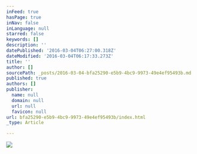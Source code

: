 ```yaml
---
inFeed: true
hasPage: true
inNav: false
inLanguage: null
starred: false
keywords: []
description: ''
datePublished: '2016-03-04T06:27:00.318Z'
dateModified: '2016-03-04T06:17:33.273Z'
title: ''
author: []
sourcePath: _posts/2016-03-04-bfa25290-e5b9-4bc9-9973-49e4ef95493b.md
published: true
authors: []
publisher:
  name: null
  domain: null
  url: null
  favicon: null
url: bfa25290-e5b9-4bc9-9973-49e4ef95493b/index.html
_type: Article

---
```

![](https://s3-us-west-2.amazonaws.com/the-grid-img/p/3bf197d0ef12e4cd262b6f897f991a5602fca1f1.png)